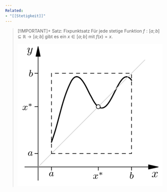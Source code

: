 ```yaml
---
Related:
- "[[Stetigkeit]]"
---
```


> [!IMPORTANT]+ Satz: Fixpunktsatz
> Für jede stetige Funktion $f: [a; b] \subseteq\mathbb{R}\to[a;b]$ gibt es ein $x\in [a;b]$ mit $f(x) = x$.
> 
> ![Fixpunktsatz](../Resources/Stetigkeit/Fixpunktsatz.jpg)